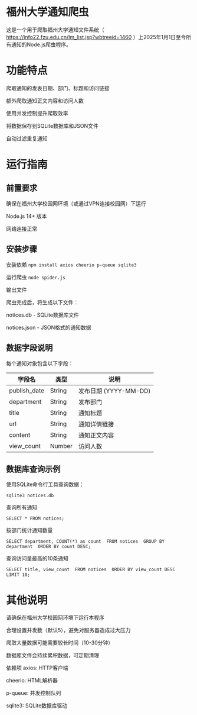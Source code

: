 # 福州大学通知爬虫
这是一个用于爬取福州大学通知文件系统（ https://info22.fzu.edu.cn/lm_list.jsp?wbtreeid=1460 ）上2025年1月1日至今所有通知的Node.js爬虫程序。

# 功能特点
爬取通知的发表日期、部门、标题和访问链接

额外爬取通知正文内容和访问人数

使用并发控制提升爬取效率

将数据保存到SQLite数据库和JSON文件

自动过滤重复通知
# 运行指南
## 前置要求
确保在福州大学校园网环境（或通过VPN连接校园网）下运行

Node.js 14+ 版本

网络连接正常

## 安装步骤
安装依赖
`npm install axios cheerio p-queue sqlite3`

运行爬虫
`node spider.js`


输出文件

爬虫完成后，将生成以下文件：

notices.db - SQLite数据库文件

notices.json - JSON格式的通知数据

## 数据字段说明

每个通知对象包含以下字段：

| 字段名         | 类型   | 说明                     |
|---------------|--------|-------------------------|
| publish_date  | String | 发布日期 (YYYY-MM-DD)   |
| department    | String | 发布部门                |
| title         | String | 通知标题                |
| url           | String | 通知详情链接            |
| content       | String | 通知正文内容            |
| view_count    | Number | 访问人数                |
## 数据库查询示例
使用SQLite命令行工具查询数据：

`sqlite3 notices.db`

查询所有通知

`SELECT * FROM notices;`

按部门统计通知数量

`SELECT department, COUNT(*) as count 
FROM notices 
GROUP BY department 
ORDER BY count DESC;`

查询访问量最高的10条通知

`SELECT title, view_count 
FROM notices 
ORDER BY view_count DESC 
LIMIT 10;`

# 其他说明
请确保在福州大学校园网环境下运行本程序

合理设置并发数（默认5），避免对服务器造成过大压力

爬取大量数据可能需要较长时间（10-30分钟）

数据库文件会持续累积数据，可定期清理

依赖项
axios: HTTP客户端

cheerio: HTML解析器

p-queue: 并发控制队列

sqlite3: SQLite数据库驱动